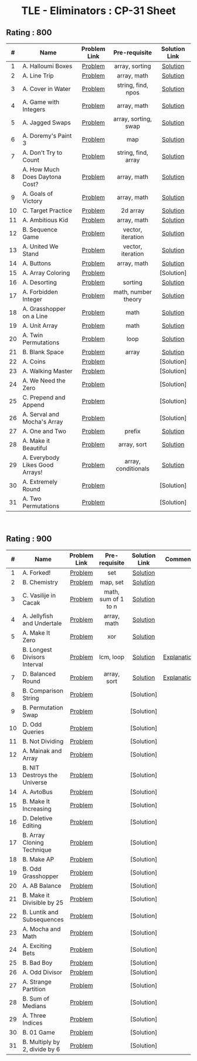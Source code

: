 <h1 align="center"> TLE - Eliminators : CP-31 Sheet </h1>

<h2>Rating : 800 </h2>

| # |    Name      |    Problem Link       |     Pre-requisite      |  Solution Link         |
|:-:|--------------|:---------------------:|:----------------------:|:----------------------:|
| 1 | A. Halloumi Boxes | [Problem](https://codeforces.com/problemset/problem/1903/A) | array, sorting | [Solution](https://codeforces.com/contest/1903/submission/309324954) | 
| 2 | A. Line Trip | [Problem](https://codeforces.com/problemset/problem/1901/A) | array, math | [Solution](https://codeforces.com/contest/1901/submission/309326920) | 
| 3 | A. Cover in Water | [Problem](https://codeforces.com/problemset/problem/1900/A) | string, find, npos | [Solution](https://codeforces.com/contest/1900/submission/311010200) |
| 4 | A. Game with Integers | [Problem](https://codeforces.com/problemset/problem/1899/A) | array, math | [Solution](https://codeforces.com/contest/1899/submission/309567977) |
| 5 | A. Jagged Swaps | [Problem](https://codeforces.com/problemset/problem/1896/A) | array, sorting, swap | [Solution](https://codeforces.com/contest/1896/submission/309568319) |
| 6 | A. Doremy's Paint 3 | [Problem](https://codeforces.com/problemset/problem/1890/A) | map | [Solution](https://codeforces.com/contest/1890/submission/316396237) |
| 7 | A. Don't Try to Count | [Problem](https://codeforces.com/problemset/problem/1881/A) | string, find, array | [Solution](https://codeforces.com/contest/1881/submission/311109814) |
| 8 | A. How Much Does Daytona Cost? | [Problem](https://codeforces.com/problemset/problem/1878/A) | array, math | [Solution](https://codeforces.com/contest/1878/submission/311299190) |
| 9 | A. Goals of Victory | [Problem](https://codeforces.com/problemset/problem/1877/A) | array, math | [Solution](https://codeforces.com/contest/1877/submission/311440576) |
| 10 | C. Target Practice | [Problem](https://codeforces.com/problemset/problem/1873/C) | 2d array | [Solution](https://codeforces.com/contest/1873/submission/311573915) |
| 11 | A. Ambitious Kid | [Problem](https://codeforces.com/problemset/problem/1866/A) | array, math | [Solution](https://codeforces.com/contest/1866/submission/311632811) |
| 12 | B. Sequence Game | [Problem](https://codeforces.com/problemset/problem/1862/B) | vector, iteration | [Solution](https://codeforces.com/contest/1862/submission/312173869) |
| 13 | A. United We Stand | [Problem](https://codeforces.com/problemset/problem/1859/A) | vector, iteration | [Solution](https://codeforces.com/contest/1859/submission/312812492) |
| 14 | A. Buttons | [Problem](https://codeforces.com/problemset/problem/1858/A) | array, math | [Solution](https://codeforces.com/contest/1858/submission/311782939) |
| 15 | A. Array Coloring | [Problem](https://codeforces.com/problemset/problem/1857/A) |  | [Solution] |
| 16 | A. Desorting | [Problem](https://codeforces.com/problemset/problem/1853/A) | sorting | [Solution](https://codeforces.com/contest/1845/submission/314926999) |
| 17 | A. Forbidden Integer | [Problem](https://codeforces.com/problemset/problem/1845/A) | math, number theory | [Solution](https://codeforces.com/contest/1845/submission/314926999) |
| 18 | A. Grasshopper on a Line | [Problem](https://codeforces.com/problemset/problem/1837/A) | math | [Solution](https://codeforces.com/contest/1837/submission/315047183) |
| 19 | A. Unit Array | [Problem](https://codeforces.com/problemset/problem/1834/A) | math | [Solution](https://codeforces.com/contest/1834/submission/315047373) |
| 20 | A. Twin Permutations | [Problem](https://codeforces.com/problemset/problem/1831/A) | loop | [Solution](https://codeforces.com/contest/1831/submission/315217425) |
| 21 | B. Blank Space | [Problem](https://codeforces.com/problemset/problem/1829/B) | array | [Solution](https://codeforces.com/contest/1829/submission/315602156)|
| 22 | A. Coins | [Problem](https://codeforces.com/problemset/problem/1814/A) |  | [Solution] |
| 23 | A. Walking Master | [Problem](https://codeforces.com/problemset/problem/1806/A) |  | [Solution] |
| 24 | A. We Need the Zero | [Problem](https://codeforces.com/problemset/problem/1805/A) |  | [Solution] |
| 25 | C. Prepend and Append | [Problem](https://codeforces.com/problemset/problem/1791/C) |  | [Solution] |
| 26 | A. Serval and Mocha's Array | [Problem](https://codeforces.com/problemset/problem/1789/A) |  | [Solution] |
| 27 | A. One and Two | [Problem](https://codeforces.com/problemset/problem/1788/A) | prefix | [Solution](https://codeforces.com/contest/1788/submission/317451156) |
| 28 | A. Make it Beautiful | [Problem](https://codeforces.com/problemset/problem/1783/A) | array, sort | [Solution](https://codeforces.com/contest/1783/submission/318931702) |
| 29 | A. Everybody Likes Good Arrays! | [Problem](https://codeforces.com/problemset/problem/1777/A) | array, conditionals | [Solution](https://codeforces.com/contest/1777/submission/318866415) |
| 30 | A. Extremely Round | [Problem](https://codeforces.com/problemset/problem/1766/A) |  | [Solution] |
| 31 | A. Two Permutations | [Problem](https://codeforces.com/problemset/problem/1761/A) |  | [Solution] |

<br>

<h2>Rating : 900 </h2>

| #  | Name  | Problem Link   | Pre-requisite  | Solution Link    | Comment |
|:--:|-------|:--------------:|:--------------:|:----------------:|:-------:|
| 1 | A. Forked! | [Problem](https://codeforces.com/problemset/problem/1904/A) | set | [Solution](https://codeforces.com/contest/1904/submission/318154838) | |
| 2 | B. Chemistry | [Problem](https://codeforces.com/problemset/problem/1883/B) | map, set | [Solution](https://codeforces.com/contest/1883/submission/318134559) | |
| 3 | C. Vasilije in Cacak | [Problem](https://codeforces.com/problemset/problem/1878/C) | math, sum of 1 to n | [Solution](https://codeforces.com/contest/1878/submission/318156746) | |
| 4 | A. Jellyfish and Undertale | [Problem](https://codeforces.com/problemset/problem/1875/A) | array, math | [Solution](https://codeforces.com/contest/1875/submission/318158107) | |
| 5 | A. Make It Zero | [Problem](https://codeforces.com/problemset/problem/1869/A) | xor  | [Solution](https://codeforces.com/contest/1869/submission/318360121) | |
| 6 | B. Longest Divisors Interval | [Problem](https://codeforces.com/problemset/problem/1855/B) | lcm, loop | [Solution](https://codeforces.com/contest/1855/submission/319089807)| [Explanation](https://github.com/Tamiim-Iqbal/Competitive-Programming/tree/main/TLE-Eliminators/900/Explanations/06.%20Longest%20Divisor%20Interval) |
| 7 | D. Balanced Round | [Problem](https://codeforces.com/problemset/problem/1850/D) | array, sort | [Solution](https://codeforces.com/contest/1850/submission/319213401) | [Explanation](https://github.com/Tamiim-Iqbal/Competitive-Programming/tree/main/TLE-Eliminators/900/Explanations/07.%20Balanced%20Round) |
| 8 | B. Comparison String | [Problem](https://codeforces.com/problemset/problem/1837/B)| | [Solution] | |
| 9 | B. Permutation Swap | [Problem](https://codeforces.com/problemset/problem/1828/B)|   | [Solution]  |  |
| 10 | D. Odd Queries | [Problem](https://codeforces.com/problemset/problem/1807/D)|  | [Solution] | |
| 11 | B. Not Dividing | [Problem](https://codeforces.com/problemset/problem/1794/B) |  | [Solution] |  |
| 12 | A. Mainak and Array | [Problem](https://codeforces.com/problemset/problem/1726/A) |  | [Solution] |  |
| 13 | B. NIT Destroys the Universe| [Problem](https://codeforces.com/problemset/problem/1696/B)| | [Solution] |  |
| 14 | A. AvtoBus | [Problem](https://codeforces.com/problemset/problem/1679/A) | | [Solution] |  |
| 15 | B. Make It Increasing | [Problem](https://codeforces.com/problemset/problem/1675/B)|  | [Solution] |  |
| 16 | D. Deletive Editing | [Problem](https://codeforces.com/problemset/problem/1666/D)  |   | [Solution] |  |
| 17 | B. Array Cloning Technique  | [Problem](https://codeforces.com/problemset/problem/1665/B) |  | [Solution] |  |
| 18 | B. Make AP | [Problem](https://codeforces.com/problemset/problem/1624/B) |   | [Solution] |    |
| 19 | B. Odd Grasshopper | [Problem](https://codeforces.com/problemset/problem/1607/B)  |  | [Solution] |  |
| 20 | A. AB Balance | [Problem](https://codeforces.com/problemset/problem/1606/A)  |  | [Solution]  |  |
| 21 | B. Make it Divisible by 25 | [Problem](https://codeforces.com/problemset/problem/1593/B) |   | [Solution] |  |
| 22 | B. Luntik and Subsequences | [Problem](https://codeforces.com/problemset/problem/1582/B)|   | [Solution] |  |
| 23 | A. Mocha and Math | [Problem](https://codeforces.com/problemset/problem/1559/A) |   | [Solution] |  |
| 24 | A. Exciting Bets | [Problem](https://codeforces.com/problemset/problem/1543/A) |  | [Solution] |  |
| 25 | B. Bad Boy | [Problem](https://codeforces.com/problemset/problem/1537/B) |  | [Solution]|  |
| 26 | A. Odd Divisor | [Problem](https://codeforces.com/problemset/problem/1475/A) |   | [Solution]  |  |
| 27 | A. Strange Partition | [Problem](https://codeforces.com/problemset/problem/1471/A) |  | [Solution]  |  |
| 28 | B. Sum of Medians | [Problem](https://codeforces.com/problemset/problem/1440/B) |  | [Solution]  |   |
| 29 | A. Three Indices  | [Problem](https://codeforces.com/problemset/problem/1380/A)  |    | [Solution]  |   |
| 30 | B. 01 Game | [Problem](https://codeforces.com/problemset/problem/1373/B) |  | [Solution] |  |
| 31 | B. Multiply by 2, divide by 6| [Problem](https://codeforces.com/problemset/problem/1374/B) |  | [Solution]  |   |

<!-- |  |  | [Problem](a)|   | [Solution](a) |  -->